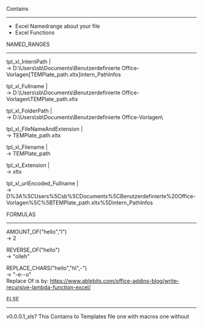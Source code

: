 Contains
________
+ Excel Namedrange about your file
+ Excel Functions 


NAMED_RANGES
____________
tpl_xl_InternPath              |  
  ->  D:\Users\sb\Documents\Benutzerdefinierte Office-Vorlagen\[TEMPlate_path.xltx]intern_PathInfos

tpl_xl_Fullname                |  
  ->  D:\Users\sb\Documents\Benutzerdefinierte Office-Vorlagen\TEMPlate_path.xltx

tpl_xl_FolderPath              |  
  ->  D:\Users\sb\Documents\Benutzerdefinierte Office-Vorlagen\

tpl_xl_FileNameAndExtension    |  
  ->  TEMPlate_path.xltx

tpl_xl_Filename                |  
  ->  TEMPlate_path

tpl_xl_Extension               |  
  ->  xltx

tpl_xl_urlEncoded_Fullname     |  
  ->  D%3A%5CUsers%5Csb%5CDocuments%5CBenutzerdefinierte%20Office-Vorlagen%5C%5BTEMPlate_path.xltx%5Dintern_PathInfos
  
FORMULAS
________
AMOUNT_OF("hello","l")            
  ->  2
  
REVERSE_OF("hello")             
  ->  "olleh"

REPLACE_CHARS("hello","hl",-")  
  ->  "-e--o"	
  Replace Of is by: https://www.ablebits.com/office-addins-blog/write-recursive-lambda-function-excel/


ELSE
______
v0.0.0.1_xls?
This Contains to Templates file one with macros one without
